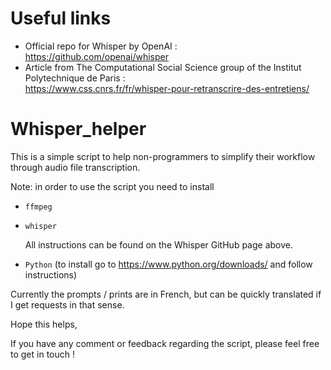 # Useful links
- Official repo for Whisper by OpenAI : <br>https://github.com/openai/whisper
- Article from The Computational Social Science group of the Institut Polytechnique de Paris :
  <br>https://www.css.cnrs.fr/fr/whisper-pour-retranscrire-des-entretiens/

# Whisper_helper
This is a simple script to help non-programmers to simplify their workflow through audio file transcription.

Note: in order to use the script you need to install 
- ```ffmpeg```
- ```whisper```

  All instructions can be found on the Whisper GitHub page above. 

- ```Python``` (to install go to https://www.python.org/downloads/ and follow instructions)

Currently the prompts / prints are in French, but can be quickly translated if I get requests in that sense. 

Hope this helps, 

If you have any comment or feedback regarding the script, please feel free to get in touch ! 
